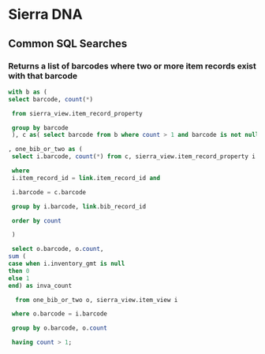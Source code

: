 # Sierra DNA

## Common SQL Searches

### Returns a list of barcodes where two or more item records exist with that barcode

```sql
with b as (
select barcode, count(*) 

 from sierra_view.item_record_property 

 group by barcode
 ), c as( select barcode from b where count > 1 and barcode is not null and barcode != '')

, one_bib_or_two as (
 select i.barcode, count(*) from c, sierra_view.item_record_property i , sierra_view.bib_record_item_record_link link

 where 
 i.item_record_id = link.item_record_id and 

 i.barcode = c.barcode

 group by i.barcode, link.bib_record_id

 order by count

 )

 select o.barcode, o.count, 
sum (
case when i.inventory_gmt is null
then 0
else 1
end) as inva_count

  from one_bib_or_two o, sierra_view.item_view i

 where o.barcode = i.barcode

 group by o.barcode, o.count 

 having count > 1;
 ```

